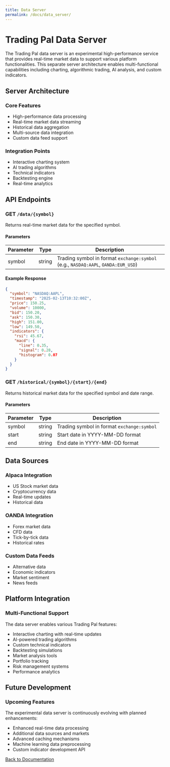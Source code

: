 ```yaml
---
title: Data Server
permalink: /docs/data_server/
---
```


# Trading Pal Data Server

The Trading Pal data server is an experimental high-performance service that provides real-time market data to support various platform functionalities. This separate server architecture enables multi-functional capabilities including charting, algorithmic trading, AI analysis, and custom indicators.

## Server Architecture

### Core Features
- High-performance data processing
- Real-time market data streaming
- Historical data aggregation
- Multi-source data integration
- Custom data feed support

### Integration Points
- Interactive charting system
- AI trading algorithms
- Technical indicators
- Backtesting engine
- Real-time analytics

## API Endpoints

### GET `/data/{symbol}`
Returns real-time market data for the specified symbol.

#### Parameters

| Parameter | Type | Description |
|-----------|------|-------------|
| symbol | string | Trading symbol in format `exchange:symbol` (e.g., `NASDAQ:AAPL`, `OANDA:EUR_USD`) |

#### Example Response

```json
{
  "symbol": "NASDAQ:AAPL",
  "timestamp": "2025-02-13T10:32:00Z",
  "price": 150.25,
  "volume": 10000,
  "bid": 150.20,
  "ask": 150.30,
  "high": 151.00,
  "low": 149.50,
  "indicators": {
    "rsi": 45.67,
    "macd": {
      "line": 0.35,
      "signal": 0.28,
      "histogram": 0.07
    }
  }
}
```

### GET `/historical/{symbol}/{start}/{end}`
Returns historical market data for the specified symbol and date range.

#### Parameters

| Parameter | Type | Description |
|-----------|------|-------------|
| symbol | string | Trading symbol in format `exchange:symbol` |
| start | string | Start date in YYYY-MM-DD format |
| end | string | End date in YYYY-MM-DD format |

## Data Sources

### Alpaca Integration
- US Stock market data
- Cryptocurrency data
- Real-time updates
- Historical data

### OANDA Integration
- Forex market data
- CFD data
- Tick-by-tick data
- Historical rates

### Custom Data Feeds
- Alternative data
- Economic indicators
- Market sentiment
- News feeds

## Platform Integration

### Multi-Functional Support
The data server enables various Trading Pal features:

- Interactive charting with real-time updates
- AI-powered trading algorithms
- Custom technical indicators
- Backtesting simulations
- Market analysis tools
- Portfolio tracking
- Risk management systems
- Performance analytics

## Future Development

### Upcoming Features
The experimental data server is continuously evolving with planned enhancements:

- Enhanced real-time data processing
- Additional data sources and markets
- Advanced caching mechanisms
- Machine learning data preprocessing
- Custom indicator development API

[Back to Documentation](/docs/home)
